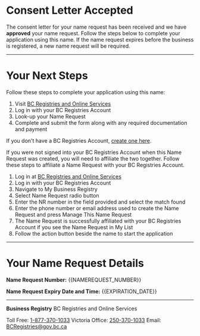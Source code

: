 # Consent Letter Accepted

The consent letter for your name request has been received and we have **approved** your name request. Follow the steps below to complete your application using this name. If the name request expires before the business is registered, a new name request will be required. 

---

# Your Next Steps

Follow these steps to complete your application using this name:
1. Visit [BC Registries and Online Services]({{DECIDE_BUSINESS_URL}})
2. Log in with your BC Registries Account
3. Look-up your Name Request
4. Complete and submit the form along with any required documentation and payment


If you don\'t have a BC Registries Account, [create one here]({{BUSINESS_URL}}).

If you were not signed into your BC Registries Account when this Name Request was created, you will need to affiliate the two together. Follow these steps to affiliate a Name Request with your BC Registries Account.

1. Log in at [BC Registries and Online Services]({{DECIDE_BUSINESS_URL}})
2. Log in with your BC Registries Account
3. Navigate to My Business Registry
4. Select Name Request radio button
5. Enter the NR number in the field provided and select the match found
6. Enter the phone number or email address used to create the Name Request and press Manage This Name Request
7. The Name Request is successfully affiliated with your BC Registries Account if you see the Name Request in My List
8. Follow the action button beside the name to start the application

---

# Your Name Request Details

**Name Request Number:**
{{NAMEREQUEST_NUMBER}}

**Name Request Expiry Date and Time:**
{{EXPIRATION_DATE}}

---

**Business Registry**
BC Registries and Online Services

Toll Free: [1-877-370-1033](1-877-370-1033)
Victoria Office: [250-370-1033](250-370-1033)
Email: [BCRegistries@gov.bc.ca](BCRegistries@gov.bc.ca)
